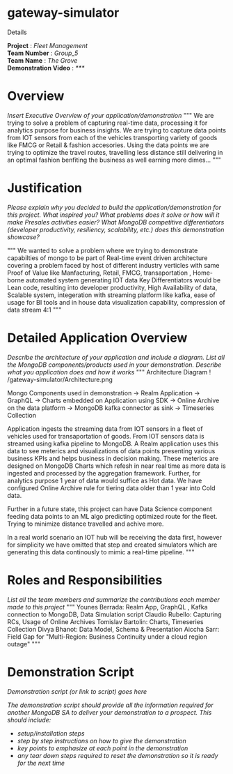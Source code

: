 # gateway-simulator

 Details

**Project** : _Fleet Management_  
**Team Number** : _Group_5_  
**Team Name** : _The Grove_  
**Demonstration Video** : _***_  

# Overview

_Insert Executive Overview of your application/demonstration_
"""
We are trying to solve a problem of capturing real-time data, processing it for analytics purpose for business insights.
We are trying to capture data points from IOT sensors from each of the vehicles transporting variety of goods like FMCG or Retail & fashion accesories. Using the data points we are trying to optimize the travel routes, travelling less distance still delivering in an optimal fashion benfiting the business as well earning more dimes...
"""

# Justification

_Please explain why you decided to build the application/demonstration for this project. What inspired you? What problems does it solve or how will it make Presales activities easier?_
_What MongoDB competitive differentiators (developer productivity, resiliency, scalability, etc.) does this demonstration showcase?_

"""
We wanted to solve a problem where we trying to demonstrate capabilties of mongo to be part of Real-time event driven architecture covering a problem faced by host of different industry verticles with same Proof of Value like Manfacturing, Retail, FMCG, transaportation , Home-borne automated system generating IOT data
Key Differentiators would be Lean code, resulting into developer productivity, High Availability of data, Scalable system, integeration with streaming platform like kafka, ease of usage for BI tools and in house data visualization capability, compression of data stream 4:1
"""

# Detailed Application Overview

_Describe the architecture of your application and include a diagram._
_List all the MongoDB components/products used in your demonstration._
_Describe what you application does and how it works_
"""
Architecture Diagram
! /gateway-simulator/Architecture.png

Mongo Components used in demonstration
-> Realm Application
-> GraphQL
-> Charts embedded on Application using SDK
-> Online Archive on the data platform
-> MongoDB kafka connector as sink 
-> Timeseries Collection

Application ingests the streaming data from IOT sensors in a fleet of vehicles used for transaportation of goods. From IOT sensors data is streamed using kafka pipeline to MongoDB. A Realm application uses this data to see meterics and visualizations of data points presenting various business KPIs and helps business in decision making. These meterics are designed on MongoDB Charts which refesh in near real time as more data is ingested and processed by the aggregation framework. Further, for analytics purpose 1 year of data would suffice as Hot data. We have configured Online Archive rule for tiering data older than 1 year into Cold data. 

Further in a future state, this project can have Data Science component feeding data points to an ML algo predicting optimized route for the fleet. Trying to minimize distance travelled and achive more.

In a real world scenario an IOT hub will be receiving the data first, however for simplicity we have omitted that step and created simulators which are generating this data continously to mimic a real-time pipeline.
"""

# Roles and Responsibilities

_List all the team members and summarize the contributions each member made to this project_
"""
Younes Berrada: Realm App, GraphQL , Kafka connection to MongoDB, Data Simulation script
Claudio Rubello: Capturing RCs, Usage of Online Archives
Tomislav Bartolin: Charts, Timeseries Collection
Divya Bhanot: Data Model, Schema & Presentation
Aiccha Sarr: Field Gap for "Multi-Region: Business Continuity under a cloud region outage"
"""
# Demonstration Script

_Demonstration script (or link to script) goes here_

_The demonstration script should provide all the information required for another MongoDB SA to deliver your demonstration to a prospect. This should include:_

* _setup/installation steps_
* _step by step instructions on how to give the demonstration_
* _key points to emphasize at each point in the demonstration_
* _any tear down steps required to reset the demonstration so it is ready for the next time_
